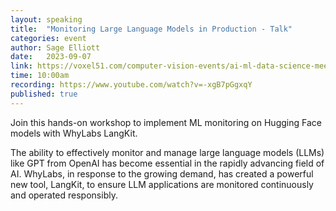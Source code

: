 ```yaml
---
layout: speaking
title:  "Monitoring Large Language Models in Production - Talk"
categories: event
author: Sage Elliott
date:   2023-09-07
link: https://voxel51.com/computer-vision-events/ai-ml-data-science-meetup-sept-7/
time: 10:00am
recording: https://www.youtube.com/watch?v=-xgB7pGgxqY
published: true
---
```

Join this hands-on workshop to implement ML monitoring on Hugging Face models with WhyLabs LangKit.

The ability to effectively monitor and manage large language models (LLMs) like GPT from OpenAI has become essential in the rapidly advancing field of AI. WhyLabs, in response to the growing demand, has created a powerful new tool, LangKit, to ensure LLM applications are monitored continuously and operated responsibly.

